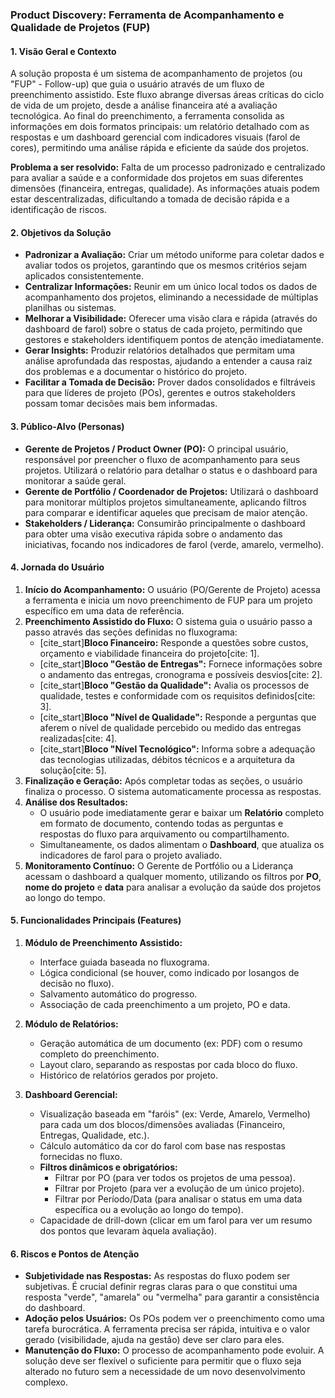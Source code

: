 ### **Product Discovery: Ferramenta de Acompanhamento e Qualidade de Projetos (FUP)**

#### **1. Visão Geral e Contexto**

A solução proposta é um sistema de acompanhamento de projetos (ou "FUP" - Follow-up) que guia o usuário através de um fluxo de preenchimento assistido. Este fluxo abrange diversas áreas críticas do ciclo de vida de um projeto, desde a análise financeira até a avaliação tecnológica. Ao final do preenchimento, a ferramenta consolida as informações em dois formatos principais: um relatório detalhado com as respostas e um dashboard gerencial com indicadores visuais (farol de cores), permitindo uma análise rápida e eficiente da saúde dos projetos.

**Problema a ser resolvido:** Falta de um processo padronizado e centralizado para avaliar a saúde e a conformidade dos projetos em suas diferentes dimensões (financeira, entregas, qualidade). As informações atuais podem estar descentralizadas, dificultando a tomada de decisão rápida e a identificação de riscos.

#### **2. Objetivos da Solução**

* **Padronizar a Avaliação:** Criar um método uniforme para coletar dados e avaliar todos os projetos, garantindo que os mesmos critérios sejam aplicados consistentemente.
* **Centralizar Informações:** Reunir em um único local todos os dados de acompanhamento dos projetos, eliminando a necessidade de múltiplas planilhas ou sistemas.
* **Melhorar a Visibilidade:** Oferecer uma visão clara e rápida (através do dashboard de farol) sobre o status de cada projeto, permitindo que gestores e stakeholders identifiquem pontos de atenção imediatamente.
* **Gerar Insights:** Produzir relatórios detalhados que permitam uma análise aprofundada das respostas, ajudando a entender a causa raiz dos problemas e a documentar o histórico do projeto.
* **Facilitar a Tomada de Decisão:** Prover dados consolidados e filtráveis para que líderes de projeto (POs), gerentes e outros stakeholders possam tomar decisões mais bem informadas.

#### **3. Público-Alvo (Personas)**

* **Gerente de Projetos / Product Owner (PO):** O principal usuário, responsável por preencher o fluxo de acompanhamento para seus projetos. Utilizará o relatório para detalhar o status e o dashboard para monitorar a saúde geral.
* **Gerente de Portfólio / Coordenador de Projetos:** Utilizará o dashboard para monitorar múltiplos projetos simultaneamente, aplicando filtros para comparar e identificar aqueles que precisam de maior atenção.
* **Stakeholders / Liderança:** Consumirão principalmente o dashboard para obter uma visão executiva rápida sobre o andamento das iniciativas, focando nos indicadores de farol (verde, amarelo, vermelho).

#### **4. Jornada do Usuário**

1.  **Início do Acompanhamento:** O usuário (PO/Gerente de Projeto) acessa a ferramenta e inicia um novo preenchimento de FUP para um projeto específico em uma data de referência.
2.  **Preenchimento Assistido do Fluxo:** O sistema guia o usuário passo a passo através das seções definidas no fluxograma:
    * [cite_start]**Bloco Financeiro:** Responde a questões sobre custos, orçamento e viabilidade financeira do projeto[cite: 1].
    * [cite_start]**Bloco "Gestão de Entregas":** Fornece informações sobre o andamento das entregas, cronograma e possíveis desvios[cite: 2].
    * [cite_start]**Bloco "Gestão da Qualidade":** Avalia os processos de qualidade, testes e conformidade com os requisitos definidos[cite: 3].
    * [cite_start]**Bloco "Nível de Qualidade":** Responde a perguntas que aferem o nível de qualidade percebido ou medido das entregas realizadas[cite: 4].
    * [cite_start]**Bloco "Nível Tecnológico":** Informa sobre a adequação das tecnologias utilizadas, débitos técnicos e a arquitetura da solução[cite: 5].
3.  **Finalização e Geração:** Após completar todas as seções, o usuário finaliza o processo. O sistema automaticamente processa as respostas.
4.  **Análise dos Resultados:**
    * O usuário pode imediatamente gerar e baixar um **Relatório** completo em formato de documento, contendo todas as perguntas e respostas do fluxo para arquivamento ou compartilhamento.
    * Simultaneamente, os dados alimentam o **Dashboard**, que atualiza os indicadores de farol para o projeto avaliado.
5.  **Monitoramento Contínuo:** O Gerente de Portfólio ou a Liderança acessam o dashboard a qualquer momento, utilizando os filtros por **PO**, **nome do projeto** e **data** para analisar a evolução da saúde dos projetos ao longo do tempo.

#### **5. Funcionalidades Principais (Features)**

1.  **Módulo de Preenchimento Assistido:**
    * Interface guiada baseada no fluxograma.
    * Lógica condicional (se houver, como indicado por losangos de decisão no fluxo).
    * Salvamento automático do progresso.
    * Associação de cada preenchimento a um projeto, PO e data.

2.  **Módulo de Relatórios:**
    * Geração automática de um documento (ex: PDF) com o resumo completo do preenchimento.
    * Layout claro, separando as respostas por cada bloco do fluxo.
    * Histórico de relatórios gerados por projeto.

3.  **Dashboard Gerencial:**
    * Visualização baseada em "faróis" (ex: Verde, Amarelo, Vermelho) para cada um dos blocos/dimensões avaliadas (Financeiro, Entregas, Qualidade, etc.).
    * Cálculo automático da cor do farol com base nas respostas fornecidas no fluxo.
    * **Filtros dinâmicos e obrigatórios:**
        * Filtrar por PO (para ver todos os projetos de uma pessoa).
        * Filtrar por Projeto (para ver a evolução de um único projeto).
        * Filtrar por Período/Data (para analisar o status em uma data específica ou a evolução ao longo do tempo).
    * Capacidade de drill-down (clicar em um farol para ver um resumo dos pontos que levaram àquela avaliação).

#### **6. Riscos e Pontos de Atenção**

* **Subjetividade nas Respostas:** As respostas do fluxo podem ser subjetivas. É crucial definir regras claras para o que constitui uma resposta "verde", "amarela" ou "vermelha" para garantir a consistência do dashboard.
* **Adoção pelos Usuários:** Os POs podem ver o preenchimento como uma tarefa burocrática. A ferramenta precisa ser rápida, intuitiva e o valor gerado (visibilidade, ajuda na gestão) deve ser claro para eles.
* **Manutenção do Fluxo:** O processo de acompanhamento pode evoluir. A solução deve ser flexível o suficiente para permitir que o fluxo seja alterado no futuro sem a necessidade de um novo desenvolvimento complexo.